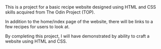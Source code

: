 This is a project for a basic recipe website designed using HTML  and CSS skills acquired from The Odin Project (TOP).

In addition to the home/index page of the website, there will be links to a few recipes for users to look at.

By completing this project, I will have demonstrated by ability to craft a website using HTML and CSS.
